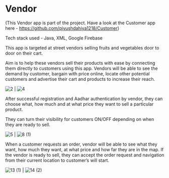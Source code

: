 # Vendor
(This Vendor app is part of the project. Have a look at the Customer app here - https://github.com/piyushdahiya1218/Customer)

Tech stack used - Java, XML, Google Firebase

This app is targeted at street vendors selling fruits and vegetables door to door on their cart.

Aim is to help these vendors sell their products with ease by connecting them directly to customers using this app. Vendors will be able to see the demand by customer, bargain with price online, locate other potential customers and advertise their cart and products to increase their reach.

![2](https://github.com/piyushdahiya1218/Vendor/assets/63706751/5cbaaed3-1c98-4e34-a997-45894dfb4be3)  |  ![4](https://github.com/piyushdahiya1218/Vendor/assets/63706751/fd2a9dcb-47ad-40f7-8573-cf58faace5dc)

After successful registration and Aadhar authentication by vendor, they can choose what, how much and at what price they want to sell a particular product. 

They can turn their visibility for customers ON/OFF depending on when they are ready to sell.

![5](https://github.com/piyushdahiya1218/Vendor/assets/63706751/6b6e97a0-52c2-4fd9-bd7f-785ac87e7e68)  |  ![8 (1)](https://github.com/piyushdahiya1218/Vendor/assets/63706751/fd41a96b-ebf5-413a-b76e-7929c4da7c4f)

When a customer requests an order, vendor will be able to see what they want, how much they want, at what price and how far they are in the map. If the vendor is ready to sell, they can accept the order request and navigation from their current location to customer’s will start.

![13 (1)](https://github.com/piyushdahiya1218/Vendor/assets/63706751/f21e480b-b3f9-40c7-a66d-972df6f458b5)  |  ![14 (2)](https://github.com/piyushdahiya1218/Vendor/assets/63706751/7f03ab77-84fd-4a20-85d7-287cf8d0cf3b)


